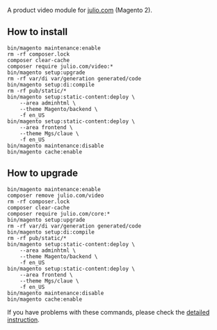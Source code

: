 A product video module for [julio.com](https://julio.com) (Magento 2).  

## How to install
```
bin/magento maintenance:enable
rm -rf composer.lock
composer clear-cache
composer require julio.com/video:*
bin/magento setup:upgrade
rm -rf var/di var/generation generated/code
bin/magento setup:di:compile
rm -rf pub/static/*
bin/magento setup:static-content:deploy \
	--area adminhtml \
	--theme Magento/backend \
	-f en_US
bin/magento setup:static-content:deploy \
	--area frontend \
	--theme Mgs/claue \
	-f en_US
bin/magento maintenance:disable
bin/magento cache:enable
```

## How to upgrade
```
bin/magento maintenance:enable
composer remove julio.com/video
rm -rf composer.lock
composer clear-cache
composer require julio.com/core:*
bin/magento setup:upgrade
rm -rf var/di var/generation generated/code
bin/magento setup:di:compile
rm -rf pub/static/*
bin/magento setup:static-content:deploy \
	--area adminhtml \
	--theme Magento/backend \
	-f en_US
bin/magento setup:static-content:deploy \
	--area frontend \
	--theme Mgs/claue \
	-f en_US
bin/magento maintenance:disable
bin/magento cache:enable
```

If you have problems with these commands, please check the [detailed instruction](https://mage2.pro/t/263).